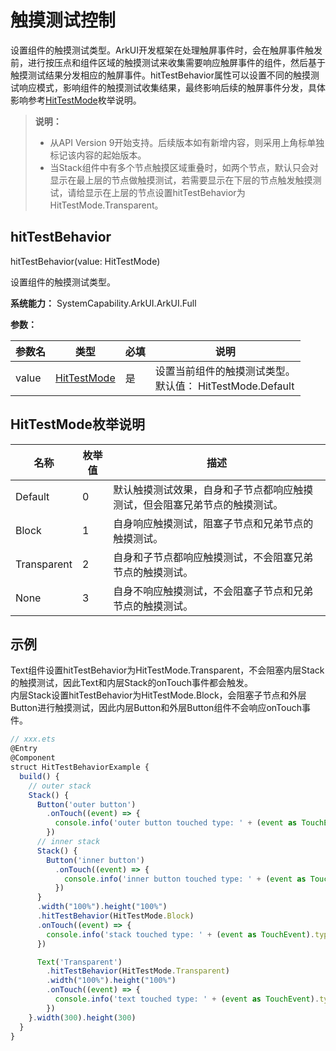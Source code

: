 # 触摸测试控制

设置组件的触摸测试类型。ArkUI开发框架在处理触屏事件时，会在触屏事件触发前，进行按压点和组件区域的触摸测试来收集需要响应触屏事件的组件，然后基于触摸测试结果分发相应的触屏事件。hitTestBehavior属性可以设置不同的触摸测试响应模式，影响组件的触摸测试收集结果，最终影响后续的触屏事件分发，具体影响参考[HitTestMode](#hittestmode枚举说明)枚举说明。

>  **说明：**
>  - 从API Version 9开始支持。后续版本如有新增内容，则采用上角标单独标记该内容的起始版本。
>  - 当Stack组件中有多个节点触摸区域重叠时，如两个节点，默认只会对显示在最上层的节点做触摸测试，若需要显示在下层的节点触发触摸测试，请给显示在上层的节点设置hitTestBehavior为HitTestMode.Transparent。

## hitTestBehavior

hitTestBehavior(value: HitTestMode)

设置组件的触摸测试类型。

**系统能力：** SystemCapability.ArkUI.ArkUI.Full

**参数：**

| 参数名            | 类型     | 必填                             | 说明                               |
| -------------------- | -------- | ---------------------------------------- | ---------------------------------------- |
| value | [HitTestMode](#hittestmode枚举说明) | 是 | 设置当前组件的触摸测试类型。<br>默认值： HitTestMode.Default |

## HitTestMode枚举说明

| 名称          | 枚举值    | 描述                                       |
| ------------| ---------|----------------------------------- |
| Default     | 0 |默认触摸测试效果，自身和子节点都响应触摸测试，但会阻塞兄弟节点的触摸测试。 |
| Block       | 1 |自身响应触摸测试，阻塞子节点和兄弟节点的触摸测试。 |
| Transparent | 2 |自身和子节点都响应触摸测试，不会阻塞兄弟节点的触摸测试。 |
| None        | 3 |自身不响应触摸测试，不会阻塞子节点和兄弟节点的触摸测试。 |


## 示例

Text组件设置hitTestBehavior为HitTestMode.Transparent，不会阻塞内层Stack的触摸测试，因此Text和内层Stack的onTouch事件都会触发。  
内层Stack设置hitTestBehavior为HitTestMode.Block，会阻塞子节点和外层Button进行触摸测试，因此内层Button和外层Button组件不会响应onTouch事件。

```ts
// xxx.ets
@Entry
@Component
struct HitTestBehaviorExample {
  build() {
    // outer stack
    Stack() {
      Button('outer button')
        .onTouch((event) => {
          console.info('outer button touched type: ' + (event as TouchEvent).type)
        })
      // inner stack
      Stack() {
        Button('inner button')
          .onTouch((event) => {
            console.info('inner button touched type: ' + (event as TouchEvent).type)
          })
      }
      .width("100%").height("100%")
      .hitTestBehavior(HitTestMode.Block)
      .onTouch((event) => {
        console.info('stack touched type: ' + (event as TouchEvent).type)
      })

      Text('Transparent')
        .hitTestBehavior(HitTestMode.Transparent)
        .width("100%").height("100%")
        .onTouch((event) => {
          console.info('text touched type: ' + (event as TouchEvent).type)
        })
    }.width(300).height(300)
  }
}
```